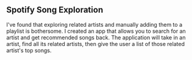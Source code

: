 ## Spotify Song Exploration


I've found that exploring related artists and manually adding them to a playlist is bothersome.  I created an app that allows you to search for an artist and get recommended songs back.  The application will take in an artist, find all its related artists, then give the user a list of those related artist's top songs.
